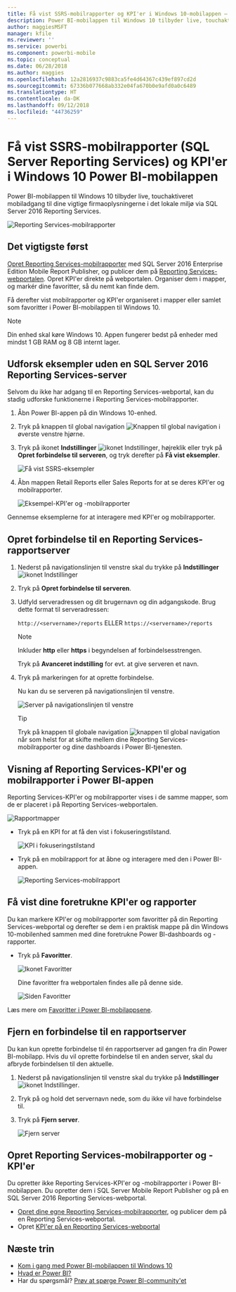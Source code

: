 ```yaml
---
title: Få vist SSRS-mobilrapporter og KPI'er i Windows 10-mobilappen – Power BI
description: Power BI-mobilappen til Windows 10 tilbyder live, touchaktiveret mobiladgang til dine vigtige firmaoplysningerne i det lokale miljø.
author: maggiesMSFT
manager: kfile
ms.reviewer: ''
ms.service: powerbi
ms.component: powerbi-mobile
ms.topic: conceptual
ms.date: 06/28/2018
ms.author: maggies
ms.openlocfilehash: 12a2816937c9883ca5fe4d64367c439ef897cd2d
ms.sourcegitcommit: 67336b077668ab332e04fa670b0e9afd0a0c6489
ms.translationtype: HT
ms.contentlocale: da-DK
ms.lasthandoff: 09/12/2018
ms.locfileid: "44736259"
---
```

# <a name="view-reporting-services-ssrs-mobile-reports-and-kpis-in-the-windows-10-power-bi-mobile-app"></a>Få vist SSRS-mobilrapporter (SQL Server Reporting Services) og KPI'er i Windows 10 Power BI-mobilappen
Power BI-mobilappen til Windows 10 tilbyder live, touchaktiveret mobiladgang til dine vigtige firmaoplysningerne i det lokale miljø via SQL Server 2016 Reporting Services. 

![Reporting Services-mobilrapporter](././media/mobile-app-windows-10-ssrs-kpis-mobile-reports/power-bi-ssrs-mobile-report.png)

## <a name="first-things-first"></a>Det vigtigste først
[Opret Reporting Services-mobilrapporter](https://msdn.microsoft.com/library/mt652547.aspx) med SQL Server 2016 Enterprise Edition Mobile Report Publisher, og publicer dem på [Reporting Services-webportalen](https://msdn.microsoft.com/library/mt637133.aspx). Opret KPI'er direkte på webportalen. Organiser dem i mapper, og markér dine favoritter, så du nemt kan finde dem. 

Få derefter vist mobilrapporter og KPI'er organiseret i mapper eller samlet som favoritter i Power BI-mobilappen til Windows 10. 

> [!NOTE]
> Din enhed skal køre Windows 10. Appen fungerer bedst på enheder med mindst 1 GB RAM og 8 GB internt lager.
> 
> 

## <a name="explore-samples-without-a-sql-server-2016-reporting-services-server"></a>Udforsk eksempler uden en SQL Server 2016 Reporting Services-server
Selvom du ikke har adgang til en Reporting Services-webportal, kan du stadig udforske funktionerne i Reporting Services-mobilrapporter.

1. Åbn Power BI-appen på din Windows 10-enhed.
2. Tryk på knappen til global navigation ![Knappen til global navigation](././media/mobile-app-windows-10-ssrs-kpis-mobile-reports/powerbi_windows10_options_icon.png) i øverste venstre hjørne.
3. Tryk på ikonet **Indstillinger** ![ikonet Indstillinger](./././media/mobile-app-windows-10-ssrs-kpis-mobile-reports/power-bi-settings-icon.png), højreklik eller tryk på **Opret forbindelse til serveren**, og tryk derefter på **Få vist eksempler**.
   
   ![Få vist SSRS-eksempler](./media/mobile-app-windows-10-ssrs-kpis-mobile-reports/power-bi-win10-connect-ssrs-samples.png)
4. Åbn mappen Retail Reports eller Sales Reports for at se deres KPI'er og mobilrapporter.
   
   ![Eksempel-KPI'er og -mobilrapporter](./media/mobile-app-windows-10-ssrs-kpis-mobile-reports/power-bi-win10-ssrs-sample-kpis.png)

Gennemse eksemplerne for at interagere med KPI'er og mobilrapporter.

## <a name="connect-to-a-reporting-services-report-server"></a>Opret forbindelse til en Reporting Services-rapportserver
1. Nederst på navigationslinjen til venstre skal du trykke på **Indstillinger** ![ikonet Indstillinger](./././media/mobile-app-windows-10-ssrs-kpis-mobile-reports/power-bi-settings-icon.png)
2. Tryk på **Opret forbindelse til serveren**.
3. Udfyld serveradressen og dit brugernavn og din adgangskode. Brug dette format til serveradressen:
   
     `http://<servername>/reports` ELLER   `https://<servername>/reports`
   
   > [!NOTE]
   > Inkluder **http** eller **https** i begyndelsen af forbindelsesstrengen.
   > 
   > 
   
    Tryk på **Avanceret indstilling** for evt. at give serveren et navn.
4. Tryk på markeringen for at oprette forbindelse. 
   
   Nu kan du se serveren på navigationslinjen til venstre.
   
   ![Server på navigationslinjen til venstre](./media/mobile-app-windows-10-ssrs-kpis-mobile-reports/power-bi-ssrs-mobile-report-server.png)
   
   >[!TIP]
   >Tryk på knappen til globale navigation ![knappen til global navigation](././media/mobile-app-windows-10-ssrs-kpis-mobile-reports/powerbi_windows10_options_icon.png) når som helst for at skifte mellem dine Reporting Services-mobilrapporter og dine dashboards i Power BI-tjenesten. 
   > 

## <a name="view-reporting-services-kpis-and-mobile-reports-in-the-power-bi-app"></a>Visning af Reporting Services-KPI'er og mobilrapporter i Power BI-appen
Reporting Services-KPI'er og mobilrapporter vises i de samme mapper, som de er placeret i på Reporting Services-webportalen.

![Rapportmapper](./media/mobile-app-windows-10-ssrs-kpis-mobile-reports/power-bi-ssrs-mobile-report-folders.png)

* Tryk på en KPI for at få den vist i fokuseringstilstand.
  
    ![KPI i fokuseringstilstand](./media/mobile-app-windows-10-ssrs-kpis-mobile-reports/power-bi-ssrs-mobile-report-kpis.png)
* Tryk på en mobilrapport for at åbne og interagere med den i Power BI-appen.
  
    ![Reporting Services-mobilrapport](././media/mobile-app-windows-10-ssrs-kpis-mobile-reports/power-bi-ssrs-mobile-report.png)

## <a name="view-your-favorite-kpis-and-reports"></a>Få vist dine foretrukne KPI'er og rapporter
Du kan markere KPI'er og mobilrapporter som favoritter på din Reporting Services-webportal og derefter se dem i en praktisk mappe på din Windows 10-mobilenhed sammen med dine foretrukne Power BI-dashboards og -rapporter.

* Tryk på **Favoritter**.
  
   ![Ikonet Favoritter](./media/mobile-app-windows-10-ssrs-kpis-mobile-reports/power-bi-ssrs-mobile-report-favorite-menu.png)
  
   Dine favoritter fra webportalen findes alle på denne side.
  
   ![Siden Favoritter](./media/mobile-app-windows-10-ssrs-kpis-mobile-reports/power-bi-windows-10-ssrs-favorites.png)

Læs mere om [Favoritter i Power BI-mobilappsene](mobile-apps-favorites.md).

## <a name="remove-a-connection-to-a-report-server"></a>Fjern en forbindelse til en rapportserver
Du kan kun oprette forbindelse til én rapportserver ad gangen fra din Power BI-mobilapp. Hvis du vil oprette forbindelse til en anden server, skal du afbryde forbindelsen til den aktuelle.

1. Nederst på navigationslinjen til venstre skal du trykke på **Indstillinger** ![ikonet Indstillinger](./././media/mobile-app-windows-10-ssrs-kpis-mobile-reports/power-bi-settings-icon.png).
2. Tryk på og hold det servernavn nede, som du ikke vil have forbindelse til.
3. Tryk på **Fjern server**.
   
    ![Fjern server](./media/mobile-app-windows-10-ssrs-kpis-mobile-reports/power-bi-windows-10-ssrs-remove-server-menu.png)

## <a name="create-reporting-services-mobile-reports-and-kpis"></a>Opret Reporting Services-mobilrapporter og -KPI'er
Du opretter ikke Reporting Services-KPI'er og -mobilrapporter i Power BI-mobilappen. Du opretter dem i SQL Server Mobile Report Publisher og på en SQL Server 2016 Reporting Services-webportal.

* [Opret dine egne Reporting Services-mobilrapporter](https://msdn.microsoft.com/library/mt652547.aspx), og publicer dem på en Reporting Services-webportal.
* Opret [KPI'er på en Reporting Services-webportal](https://msdn.microsoft.com/library/mt683632.aspx)

## <a name="next-steps"></a>Næste trin
* [Kom i gang med Power BI-mobilappen til Windows 10](mobile-windows-10-phone-app-get-started.md)  
* [Hvad er Power BI?](../../power-bi-overview.md)  
* Har du spørgsmål? [Prøv at spørge Power BI-community'et](http://community.powerbi.com/)

